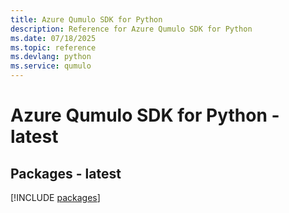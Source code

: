 ```yaml
---
title: Azure Qumulo SDK for Python
description: Reference for Azure Qumulo SDK for Python
ms.date: 07/18/2025
ms.topic: reference
ms.devlang: python
ms.service: qumulo
---
```

# Azure Qumulo SDK for Python - latest
## Packages - latest
[!INCLUDE [packages](qumulo-index.md)]